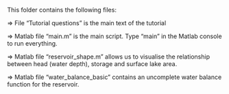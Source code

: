 This folder contains the following files:

=> File “Tutorial questions” is the main text of the tutorial

=> Matlab file “main.m” is the main script. Type “main” in the Matlab console to run everything.

=> Matlab file “reservoir_shape.m” allows us to visualise the relationship between head (water depth), storage and surface lake area.

=> Matlab file “water_balance_basic” contains an uncomplete water balance function for the reservoir.
